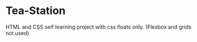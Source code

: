 # Tea-Station
HTML and CSS self learning project with css floats only. (Flexbox and grids not used)

